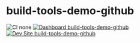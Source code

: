 # build-tools-demo-github

![CI none](https://img.shields.io/badge/ci-none-orange.svg)
[![Dashboard build-tools-demo-github](https://img.shields.io/badge/dashboard-build_tools_demo_github-yellow.svg)](https://dashboard.pantheon.io/sites/a3513fea-1442-469d-96e9-ffa937742240#dev/code)
[![Dev Site build-tools-demo-github](https://img.shields.io/badge/site-build_tools_demo_github-blue.svg)](http://dev-build-tools-demo-github.pantheonsite.io/)